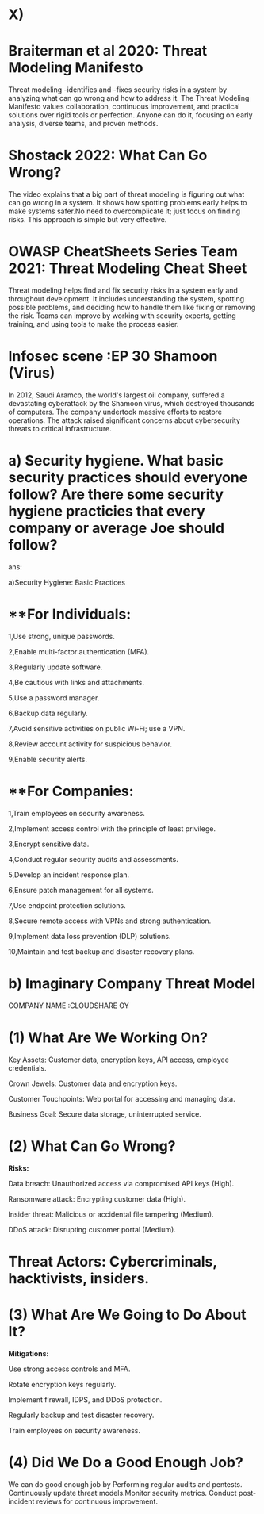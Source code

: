 # X)
# Braiterman et al 2020: Threat Modeling Manifesto
Threat modeling -identifies and -fixes security risks in a system by analyzing what can go wrong and how to address it. The Threat Modeling Manifesto values collaboration, continuous improvement, and practical solutions over rigid tools or perfection. Anyone can do it, focusing on early analysis, diverse teams, and proven methods.

# Shostack 2022: What Can Go Wrong?
The video explains that a big part of threat modeling is figuring out what can go wrong in a system. It shows how spotting problems early helps to make systems safer.No need to overcomplicate it; just focus on finding risks. This approach is simple but very effective.

# OWASP CheatSheets Series Team 2021: Threat Modeling Cheat Sheet
Threat modeling helps find and fix security risks in a system early and throughout development. It includes understanding the system, spotting possible problems, and deciding how to handle them like fixing or removing the risk. Teams can improve by working with security experts, getting training, and using tools to make the process easier.

# Infosec scene :EP 30 Shamoon (Virus)


In 2012, Saudi Aramco, the world's largest oil company, suffered a devastating cyberattack by the Shamoon virus, which destroyed thousands of computers. The company undertook massive efforts to restore operations. The attack raised significant concerns about cybersecurity threats to critical infrastructure.


# a) Security hygiene. What basic security practices should everyone follow? Are there some security hygiene practicies that every company or average Joe should follow?

ans:

a)Security Hygiene: Basic Practices

# **For Individuals:

1,Use strong, unique passwords.

2,Enable multi-factor authentication (MFA).

3,Regularly update software.

4,Be cautious with links and attachments.

5,Use a password manager.

6,Backup data regularly.

7,Avoid sensitive activities on public Wi-Fi; use a VPN.

8,Review account activity for suspicious behavior.

9,Enable security alerts.


# **For Companies:

1,Train employees on security awareness.

2,Implement access control with the principle of least privilege.

3,Encrypt sensitive data.

4,Conduct regular security audits and assessments.

5,Develop an incident response plan.

6,Ensure patch management for all systems.

7,Use endpoint protection solutions.

8,Secure remote access with VPNs and strong authentication.

9,Implement data loss prevention (DLP) solutions.

10,Maintain and test backup and disaster recovery plans.







# b) Imaginary Company Threat Model

COMPANY NAME :CLOUDSHARE OY 

# (1) What Are We Working On?

Key Assets: Customer data, encryption keys, API access, employee credentials.

Crown Jewels: Customer data and encryption keys.

Customer Touchpoints: Web portal for accessing and managing data.

Business Goal: Secure data storage, uninterrupted service.



# (2) What Can Go Wrong?

**Risks:**

Data breach: Unauthorized access via compromised API keys (High).

Ransomware attack: Encrypting customer data (High).

Insider threat: Malicious or accidental file tampering (Medium).

DDoS attack: Disrupting customer portal (Medium).

# Threat Actors: Cybercriminals, hacktivists, insiders.



# (3) What Are We Going to Do About It?

**Mitigations:**

Use strong access controls and MFA.

Rotate encryption keys regularly.

Implement firewall, IDPS, and DDoS protection.

Regularly backup and test disaster recovery.

Train employees on security awareness.


# (4) Did We Do a Good Enough Job?

We can do good enough job by Performing regular audits and pentests.
Continuously update threat models.Monitor security metrics.
Conduct post-incident reviews for continuous improvement.
